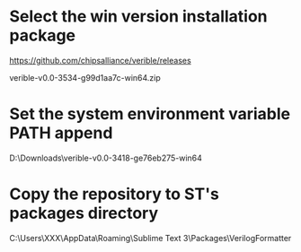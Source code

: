 # Select the win version installation package

https://github.com/chipsalliance/verible/releases

verible-v0.0-3534-g99d1aa7c-win64.zip


# Set the system environment variable PATH append

D:\Downloads\verible-v0.0-3418-ge76eb275-win64


# Copy the repository to ST's packages directory

C:\Users\XXX\AppData\Roaming\Sublime Text 3\Packages\VerilogFormatter
